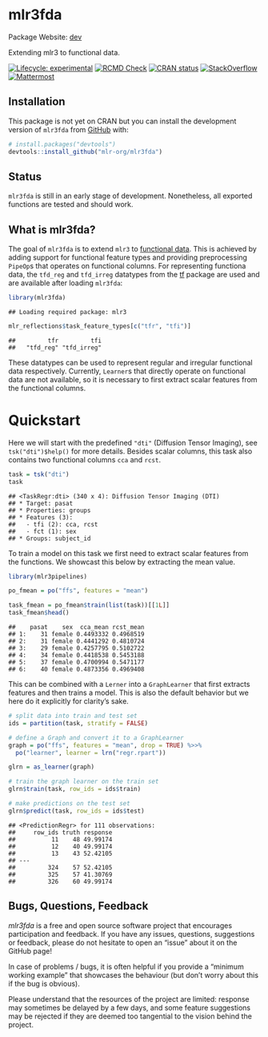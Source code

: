 
# mlr3fda

Package Website: [dev](https://mlr3fda.mlr-org.com/)

Extending mlr3 to functional data.

<!-- badges: start -->

[![Lifecycle:
experimental](https://img.shields.io/badge/lifecycle-experimental-orange.svg)](https://lifecycle.r-lib.org/articles/stages.html#experimental)
[![RCMD
Check](https://github.com/mlr-org/mlr3fda/actions/workflows/rcmdcheck.yaml/badge.svg)](https://github.com/mlr-org/mlr3fda/actions/workflows/rcmdcheck.yaml)
[![CRAN
status](https://www.r-pkg.org/badges/version/mlr3fda)](https://CRAN.R-project.org/package=mlr3fda)
[![StackOverflow](https://img.shields.io/badge/stackoverflow-mlr3-orange.svg)](https://stackoverflow.com/questions/tagged/mlr3)
[![Mattermost](https://img.shields.io/badge/chat-mattermost-orange.svg)](https://lmmisld-lmu-stats-slds.srv.mwn.de/mlr_invite/)
<!-- badges: end -->

## Installation

This package is not yet on CRAN but you can install the development
version of `mlr3fda` from [GitHub](https://github.com/) with:

``` r
# install.packages("devtools")
devtools::install_github("mlr-org/mlr3fda")
```

## Status

`mlr3fda` is still in an early stage of development. Nonetheless, all
exported functions are tested and should work.

## What is mlr3fda?

The goal of `mlr3fda` is to extend `mlr3` to [functional
data](https://en.wikipedia.org/wiki/Functional_data_analysis). This is
achieved by adding support for functional feature types and providing
preprocessing `PipeOp`s that operates on functional columns. For
representing functiona data, the `tfd_reg` and `tfd_irreg` datatypes
from the [tf](https://github.com/tidyfun/tf) package are used and are
available after loading `mlr3fda`:

``` r
library(mlr3fda)
```

    ## Loading required package: mlr3

``` r
mlr_reflections$task_feature_types[c("tfr", "tfi")]
```

    ##         tfr         tfi 
    ##   "tfd_reg" "tfd_irreg"

These datatypes can be used to represent regular and irregular
functional data respectively. Currently, `Learner`s that directly
operate on functional data are not available, so it is necessary to
first extract scalar features from the functional columns.

# Quickstart

Here we will start with the predefined `"dti"` (Diffusion Tensor
Imaging), see `tsk("dti")$help()` for more details. Besides scalar
columns, this task also contains two functional columns `cca` and
`rcst`.

``` r
task = tsk("dti")
task
```

    ## <TaskRegr:dti> (340 x 4): Diffusion Tensor Imaging (DTI)
    ## * Target: pasat
    ## * Properties: groups
    ## * Features (3):
    ##   - tfi (2): cca, rcst
    ##   - fct (1): sex
    ## * Groups: subject_id

To train a model on this task we first need to extract scalar features
from the functions. We showcast this below by extracting the mean value.

``` r
library(mlr3pipelines)

po_fmean = po("ffs", features = "mean")

task_fmean = po_fmean$train(list(task))[[1L]]
task_fmean$head()
```

    ##    pasat    sex  cca_mean rcst_mean
    ## 1:    31 female 0.4493332 0.4968519
    ## 2:    31 female 0.4441292 0.4810724
    ## 3:    29 female 0.4257795 0.5102722
    ## 4:    34 female 0.4418538 0.5453188
    ## 5:    37 female 0.4700994 0.5471177
    ## 6:    40 female 0.4873356 0.4969408

This can be combined with a `Lerner` into a `GraphLearner` that first
extracts features and then trains a model. This is also the default
behavior but we here do it explicitly for clarity’s sake.

``` r
# split data into train and test set
ids = partition(task, stratify = FALSE)

# define a Graph and convert it to a GraphLearner
graph = po("ffs", features = "mean", drop = TRUE) %>>%
  po("learner", learner = lrn("regr.rpart"))

glrn = as_learner(graph)

# train the graph learner on the train set
glrn$train(task, row_ids = ids$train)

# make predictions on the test set
glrn$predict(task, row_ids = ids$test)
```

    ## <PredictionRegr> for 111 observations:
    ##     row_ids truth response
    ##          11    48 49.99174
    ##          12    40 49.99174
    ##          13    43 52.42105
    ## ---                       
    ##         324    57 52.42105
    ##         325    57 41.30769
    ##         326    60 49.99174

## Bugs, Questions, Feedback

*mlr3fda* is a free and open source software project that encourages
participation and feedback. If you have any issues, questions,
suggestions or feedback, please do not hesitate to open an “issue” about
it on the GitHub page\!

In case of problems / bugs, it is often helpful if you provide a
“minimum working example” that showcases the behaviour (but don’t
worry about this if the bug is obvious).

Please understand that the resources of the project are limited:
response may sometimes be delayed by a few days, and some feature
suggestions may be rejected if they are deemed too tangential to the
vision behind the project.
